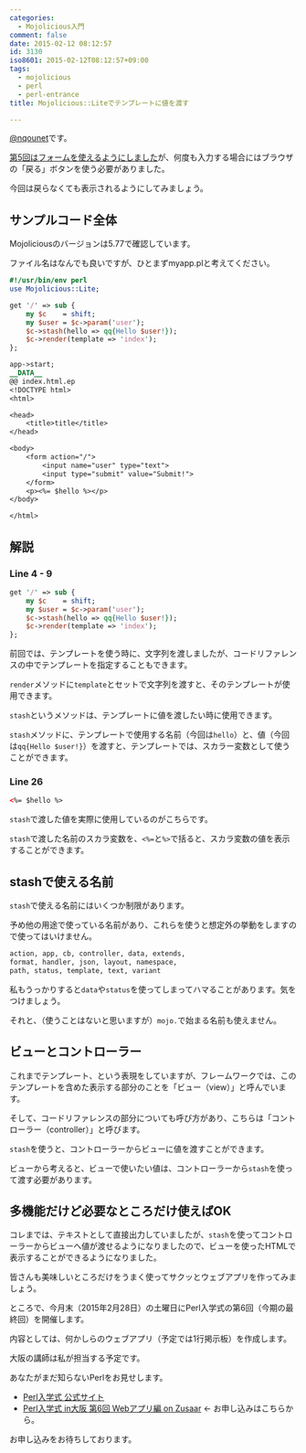 ```yaml
---
categories:
  - Mojolicious入門
comment: false
date: 2015-02-12 08:12:57
id: 3130
iso8601: 2015-02-12T08:12:57+09:00
tags:
  - mojolicious
  - perl
  - perl-entrance
title: Mojolicious::Liteでテンプレートに値を渡す

---
```


<p><a href="https://twitter.com/nqounet">@nqounet</a>です。</p>

<p><a href="http://www.nqou.net/2015/02/05/085040" title="Mojolicious::Liteでフォームを使う">第5回はフォームを使えるようにしました</a>が、何度も入力する場合にはブラウザの「戻る」ボタンを使う必要がありました。</p>

<p>今回は戻らなくても表示されるようにしてみましょう。</p>



<h2>サンプルコード全体</h2>

<p>Mojoliciousのバージョンは5.77で確認しています。</p>

<p>ファイル名はなんでも良いですが、ひとまずmyapp.plと考えてください。</p>

```perl myapp.pl
#!/usr/bin/env perl
use Mojolicious::Lite;

get '/' => sub {
    my $c    = shift;
    my $user = $c->param('user');
    $c->stash(hello => qq{Hello $user!});
    $c->render(template => 'index');
};

app->start;
__DATA__
@@ index.html.ep
<!DOCTYPE html>
<html>

<head>
    <title>title</title>
</head>

<body>
    <form action="/">
        <input name="user" type="text">
        <input type="submit" value="Submit!">
    </form>
    <p><%= $hello %></p>
</body>

</html>
```

<h2>解説</h2>

<h3>Line 4 - 9</h3>

```perl
get '/' => sub {
    my $c    = shift;
    my $user = $c->param('user');
    $c->stash(hello => qq{Hello $user!});
    $c->render(template => 'index');
};
```

<p>前回では、テンプレートを使う時に、文字列を渡しましたが、コードリファレンスの中でテンプレートを指定することもできます。</p>

<p><code>render</code>メソッドに<code>template</code>とセットで文字列を渡すと、そのテンプレートが使用できます。</p>

<p><code>stash</code>というメソッドは、テンプレートに値を渡したい時に使用できます。</p>

<p><code>stash</code>メソッドに、テンプレートで使用する名前（今回は<code>hello</code>）と、値（今回は<code>qq{Hello $user!}</code>）を渡すと、テンプレートでは、スカラー変数として使うことができます。</p>

<h3>Line 26</h3>

```html
<%= $hello %>
```

<p><code>stash</code>で渡した値を実際に使用しているのがこちらです。</p>

<p><code>stash</code>で渡した名前のスカラ変数を、<code><%=</code>と<code>%></code>で括ると、スカラ変数の値を表示することができます。</p>

<h2>stashで使える名前</h2>

<p><code>stash</code>で使える名前にはいくつか制限があります。</p>

<p>予め他の用途で使っている名前があり、これらを使うと想定外の挙動をしますので使ってはいけません。</p>

```default
action, app, cb, controller, data, extends,
format, handler, json, layout, namespace,
path, status, template, text, variant
```

<p>私もうっかりすると<code>data</code>や<code>status</code>を使ってしまってハマることがあります。気をつけましょう。</p>

<p>それと、（使うことはないと思いますが）<code>mojo.</code>で始まる名前も使えません。</p>

<h2>ビューとコントローラー</h2>

<p>これまでテンプレート、という表現をしていますが、フレームワークでは、このテンプレートを含めた表示する部分のことを「ビュー（view）」と呼んでいます。</p>

<p>そして、コードリファレンスの部分についても呼び方があり、こちらは「コントローラー（controller）」と呼びます。</p>

<p><code>stash</code>を使うと、コントローラーからビューに値を渡すことができます。</p>

<p>ビューから考えると、ビューで使いたい値は、コントローラーから<code>stash</code>を使って渡す必要があります。</p>

<h2>多機能だけど必要なところだけ使えばOK</h2>

<p>コレまでは、テキストとして直接出力していましたが、<code>stash</code>を使ってコントローラーからビューへ値が渡せるようになりましたので、ビューを使ったHTMLで表示することができるようになりました。</p>

<p>皆さんも美味しいところだけをうまく使ってサクッとウェブアプリを作ってみましょう。</p>

<p>ところで、今月末（2015年2月28日）の土曜日にPerl入学式の第6回（今期の最終回）を開催します。</p>

<p>内容としては、何かしらのウェブアプリ（予定では1行掲示板）を作成します。</p>

<p>大阪の講師は私が担当する予定です。</p>

<p>あなたがまだ知らないPerlをお見せします。</p>

<ul>
<li><a href="http://www.perl-entrance.org/">Perl入学式 公式サイト</a></li>
<li><a href="http://www.zusaar.com/event/12837005">Perl入学式 in大阪 第6回 Webアプリ編 on Zusaar</a> ← お申し込みはこちらから。</li>
</ul>

<p>お申し込みをお待ちしております。</p>
    	